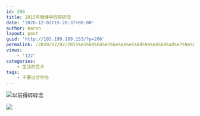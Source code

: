 ```yaml
---
id: 206
title: 2015年微博中的碎碎念
date: '2020-12-02T15:28:37+08:00'
author: Aaron
layout: post
guid: 'http://185.199.109.153/?p=206'
permalink: /2020/12/02/2015%e5%b9%b4%e5%be%ae%e5%8d%9a%e4%b8%ad%e7%9a%84%e7%a2%8e%e7%a2%8e%e5%bf%b5/
views:
    - '122'
categories:
    - 生活的艺术
tags:
    - 不要过分世俗
---
```


![以前得碎碎念](https://s3.ax1x.com/2020/12/02/D5HIqP.png)

![](https://s3.ax1x.com/2020/12/02/D5HTVf.png)